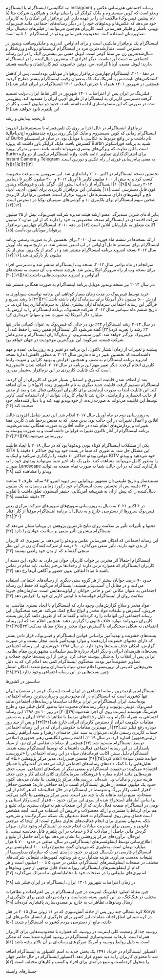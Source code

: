 اینستاگِرام یا اینستاگِرَم (به انگلیسی: Instagram) رسانه اجتماعی هم‌رسانی عکس و ویدئو است که کوین سیستروم و مایک کرایگر آن را بنیان نهادند و هم‌اکنون شرکت متا (با نام پیشین فیس‌بوک) مالکیت آن را بر عهده دارد. این نرم‌افزار این امکان را به کاربران خود می‌دهد که عکس‌ها و ویدئوهای خود را در دیگر رسانه‌های اجتماعی مانند فیس‌بوک، توییتر، تامبلر و فلیکر هم‌رسانی کنند. کاربران هم‌چنین می‌توانند از فیلترهای دیجیتال برای تصاویرشان استفاده کنند. محدودیت هم‌رسانی ویدئو در اینستاگرام ۶۰ ثانیه است.

اینستاگرام یک نرم‌افزار مالکیتی است و برای آی‌اواس، اندروید و مایکروسافت ویندوز در دسترس است. دنبال‌شده‌ترین مرد در اینستاگرام کریستیانو رونالدو ورزشکار و دنبال‌شده‌ترین زن نیز سلنا گومز است. لیونل مسی نیز بیشترین لایک را در این رسانه اجتماعی به دست آورده‌است. دیگر افرادی که بیشترین دنبال‌کننده را در اینستاگرام دارند: لیونل مسی، آریانا گرانده، س، دوئین جانسون، کیم کارداشیان و بیانسه هستند.

در دههٔ ۲۰۱۰، اینستاگرام چهارمین نرم‌افزار پرهوادار موبایلی بوده‌است. پس از کاهش کشمکش‌های بایت‌دنس با آمریکا، تیک‌تاک به‌عنوان رقیب اینستاگرام بیشتر مطرح گردید. همچنین در شهریور ۱۴۰۱ همراه با خیزش انقلابی ۱۴۰۱ اینستاگرام در ایران فیلتر شد.[۱]

فیلترینگ در ایران
پس از اعتراضات ۱۴۰۱ شهریور در اکثر نقاط ایران، دولت تصمیم گرفت دسترسی کاربران به اینستاگرام از طریق آی‌پی ایران را مسدود کند. پیش‌بینی شده در صورتی که این مسدودسازی ادامه داشته باشد، حدود دو میلیون کسب و کار در این پلتفرم نابود خواهند شد.[۲]

تاریخچه
پیدایش و رشد

نرم‌افزار اینستاگرام در حال اجرا بر روی یک تلفن‌همراه با سیستم‌عامل اندروید
اینستاگرام زمانی که کوین سیستروم و مایک کرایگر روی پروژه چندمنظوره اچ‌تی‌ام‌ال۵ که Burbn نام داشت و در واقع مربوط به عکاسی با موبایل بود، در سان فرانسیسکو گسترش یافت. مایک کرایگر باور داشت که پروژه Burbn شبیه به برنامه فوراسکوئر است با این تفاوت که ویژگی‌های بیشتری می‌تواند داشته باشد. سپس تمرکز پروژه Burbn برای اشتراک‌گذاری تصاویر ادامه یافت. واژه اینستاگرام ترکیبی از دو واژه Instant Camera و Telegram به معنی پیام‌رسانی فوری از راه عکس و دوربین است.[۳][۴][۵][۶][۷]

نخستین نسخه اینستاگرام در اکتبر ۲۰۱۰ راه‌اندازی شد. این سرویس به سرعت محبوبیت کسب کرد و به بیش از ۱۰۰ میلیون کاربر تا آوریل ۲۰۱۲ و ۳۰۰ میلیون کاربر تا دسامبر ۲۰۱۴ رسید.[۸][۹][۱۰] اینستاگرام از راه اپ استور اپل، گوگل پلی و فروشگاه ویندوز فون قابل دسترسی است.[۱۱] پشتیبانی این نرم‌افزار کاربردی برای آیفون، آی‌پد، آی‌پاد تاچ و گوشی‌های دارای سیستم‌عامل اندروید برقرار است. همچنین نرم‌افزار کاربردی شخص سوم اینستاگرام برای بلک‌بری ۱۰ و گوشی‌های سیمبیان نوکیا در دسترس است.[۱۲][۱۳]

بنابر ادعای شریل سندبرگ، عضو ارشد هیئت مدیره شرکت فیس‌بوک، بیش از ۲۵ میلیون شرکت اقتصادی در اینستاگرام صفحه مخصوص به خود را دارند که از این میان، ۲ میلیون اکانت متعلق به بازاریابان آنلاین است.[۱۴] در دهه ۲۰۱۰، اینستاگرام چهارمین نرم‌افزار پرهوادار موبایلی بوده‌است.[۱۵]

ارائه نسخه‌ها
در ششم ماه فوریه سال ۲۰۱۰ برای نخستین بار به صورت رسمی برنامه اینستاگرام برای سیستم عامل آی‌اواس در اپ استور منتشر شد. در تاریخ سوم ماه آوریل سال ۲۰۱۲ نسخه اندروید برنامه اینستاگرام منتشر شد و در کمتر از یک روز، بیش از یک میلیون بار بارگیری شد.[۱۶][۱۷]

سرانجام در ماه نوامبر سال ۲۰۱۲، نسخه وب اینستاگرام منتشر شد و دسترسی افراد برای نسخه وب از راه مرورگر امکان‌پذیر شد. هرچند نسخه وب آن نسبت به نسخه‌های آی‌اواس و اندروید محدودیت‌هایی داشت.[۱۸][۱۹][۲۰]

در سال ۲۰۱۴ نیز نسخه ویندوز موبایل برنامه اینستاگرام به صورت همگانی منتشر شد.

خرید توسط فیس‌بوک
در مدت زمان بسیار کوتاهی این برنامه توانست سودآوری به ارزش ۵۰۰ میلیون دلار آمریکا برای سرمایه‌گذاران داشته باشد.[۲۱][۲۲] با رشد سریع و فراگیر این رسانه اجتماعی سرمایه‌گذاران بیشتری تمایل به سرمایه‌گذاری پیدا کردند. در تاریخ ششم ماه سپتامبر سال ۲۰۱۲، شرکت فیسبوک، برنامه اینستاگرام را به ارزش یک میلیارد دلار آمریکا (به صورت نقد و سهام) خریداری کرد.

در سال ۲۰۱۳ رشد اینستاگرام ۲۳٪ بود در حالی که فیس‌بوک به عنوان کمپانی مادر تنها ۳٪ رشد را تجربه کرد.[۲۳] گفته می‌شود اگر اینستاگرام همین رشد را حفظ کند، از فیس‌بوک بزرگتر خواهد شد. کوین سیستروم، از بنیان‌گذاران اینستاگرام و مدیرعامل شرکت فست، می‌گوید: این بزرگ‌ترین موجودیت در جهان خواهد بود.

پیشینه و تغییرات
از زمان انتشار تاکنون، این برنامه دو تغییر و به روزرسانی عمده و مهم داشته‌است که نخستین تغییر در ماه مارس سال ۲۰۱۴ به منظور کاهش اندازهٔ نسخه اندروید برنامه اینستاگرام به نصف و همچنین افزایش و بهبود کارایی و تقویت رابط کاربری انجام گرفت. دیگر تغییر مهم این برنامه در سال ۲۰۱۷، اضافه شدن «استوری» است که یک قابلیت کاربردی در این نرم‌افزار به‌شمار می‌رود.

بعد از اضافه شدن قابلیت استوری و استقبال بسیار خوبی که کاربران از آن کردند، اینستاگرام تصمیم گرفت قابلیت جدید دیگری به نام «استوری زنده (لایو)» را به آن اضافه کند. این قابلیت ابتدا به صورت آزمایشی برای کاربران آمریکایی فعال شد و بعد از مدتی از حالت انحصاری و آزمایشی خارج شد تا تمام کاربران بتوانند از آن استفاده کنند. کاربر توسط این قابلیت می‌تواند به صورت زنده، از خود ویدیو تهیه کند و با دنبال‌کننده‌های خود صحبت کند.[۲۴]

به روزرسانی دوم در ماه آوریل سال ۲۰۱۷ انجام شد. این تغییر شامل افزودن حالت آفلاین و اعمال تغییرات در این حالت بود. بدین معنی که به محض برخط شدن کاربر، همهٔ تغییرات و پردازش‌های انجام شده در حالت آفلاین به صورت همگانی ثبت می‌شوند. برنامه اینستاگرام از آغاز تاکنون تغییرات فراوانی داشته‌است و به صورت پیوسته به روزرسانی می‌شود.[۲۵][۲۶][۲۷]

یکی از مشکلات اینستاگرام کوتاه بودن ویدئوها بود که در سال ۲۰۱۸ با ایجاد قابلیت IGTV این مشکل حل شد. به طوری که شما در پست خود ویدئوی حداکثر ۱ دقیقه یا مولتی ویدئو حداکثر ۱۰ دقیقه را بارگذاری می‌کنید و لینک به IGTV خود می‌دهید و ویدئو را به‌طور کامل می‌توانند مشاهده کنند. طی یک ماه اخیر شما می‌توانید ویدئوی خود را به صورت Landscape بارگذاری کنید که در این حالت شما به صورت تمام صفحه می‌توانید ویدئو را مشاهده کنید.[۲۸]

مستندساز و تاریخ طبیعی‌دان مشهور بریتانیایی سر دیوید اتنبرو ۹۴ ساله، ظرف ۴ ساعت و ۴۴ دقیقه پس از نخستین پست اینستاگرام خود رکورد زمانی رسیدن به یک میلیون دنبال‌کننده را که پیش از آن به هنرپیشه آمریکایی، جنیفر انیستون، تعلق داشت با تفاوت ۳۲ دقیقه شکست.[۲۹]

در ۴ اکتبر ۲۰۲۱ به دنبال به روزرسانی سوییچ‌های سرورهای شرکت مرکزی یعنی فیس‌بوک سرورها از دسترسی خارج و به دنبال آن برنامهٔ اینستاگرام موقتاً از کار افتاد.[۳۰][۳۱]

محتوا و تأثیرات
تأثیر بر سلامت روان
نتایج تازه‌ترین پژوهش در بریتانیا نشان می‌دهد که اینستاگرام بیشترین تأثیر منفی بر سلامت جوانان را دارد.[۳۲]

این رسانه اجتماعی که امکان هم‌رسانی عکس و ویدئو را می‌دهد، بر تصویری که کاربران از بدن خود دارند، تأثیر منفی می‌گذارد. ۹۰ درصد از شرکت‌کنندگان زن در این نظر سنجی گفته‌اند که از بدن خود راضی نیستند.[۳۳]

اینستاگرام احتمالاً اثر مخربی بر خواب کاربران جوان نیز دارد. به علاوه، این دسته از کاربران اینستاگرام که همواره ترس دارند از رخدادها بی‌خبر بمانند، باید مدام در تماس باشند تا مبادا اتفاقی بدون حضور و آگاهی آن‌ها رخ دهد.[۳۳]

حدود ۹۰ درصد جوانان بیشتر از هر گروه سنی دیگری از رسانه‌های اجتماعی استفاده می‌کنند و در مقابل آن آسیب‌پذیر هستند. اینستاگرام می‌گوید که حفظ این رسانه اجتماعی به عنوان مکانی امن و حامی جوانان از اولویت‌هایش است. سازمان‌های خیریهٔ سلامت روان از اینستاگرام خواسته‌اند تا ایمنی کاربران خود را افزایش دهد.[۳۳]

مواد مخدر و سلاح
گزارش‌هایی وجود دارد که اینستاگرام با ایجاد بستری مناسب، به فروش، گسترش و تبلیغات مواد مخدر و انواع سلاح کمک می‌کند. هرچند سخنگویان این رسانه اجتماعی این اتهامات را رد کرده‌اند و گفته‌اند که از طریق دکمه گزارش پست، کاربران می‌توانند موارد خلاف قانون را گزارش دهند. همچنین اعلام شد که این رسانه اجتماعی به شکلی سختگیرانه با گسترش مواد مخدر و سلاح مقابله می‌کند.[۳۴][۳۵][۳۶]

پست‌های خشونت و تهدیدآمیز
براساس قوانین اینستاگرام و فیس‌بوک، قرار دادن پستی که دارای محتوای خشونت آزاردهنده و موارد تهدیدآمیز باشد، مجاز نیست و در صورت گزارش، امکان حذف پست‌ها وجود دارد. در سال ۱۳۹۸ خورشیدی، این رسانه اجتماعی پست‌های هنرمندان ایرانی و دیگر افراد دربارهٔ قاسم سلیمانی، مشهورترین مقام نظامی ایرانی پس از انقلاب را به شکل پیوسته حذف کرد. برخی از این پست‌ها حاوی جملات و تصاویر خشونت‌آمیز بودند. سخنگوی اینستاگرام کمی بعد اعلام کرد که به دلیل تحریم‌هایی که پس از تروریستی اعلام شدن سپاه پاسداران وضع شدند، امکان انتشار چنین پست‌هایی در این رسانه اجتماعی وجود ندارد.[۳۷][۳۸]

سانسور در کشورها

اینستاگرام پربازدیدترین رسانه اجتماعی در ایران است (به رنگ قرمز در نقشه) و ایران تنها کشوری است که اینستاگرام در آن محبوب‌ترین و پربازدیدترین رسانه اجتماعی بوده‌است.
ایران
اینستاگرام در ایران برخلاف سایت‌ها و رسانه‌های اجتماعی مانند فیس‌بوک، توییتر، یوتیوب و دیگر رسانه‌های محبوب دنیا به‌طور کامل فیلتر نبود و طرح فیلترینگ هوشمند اینترنت روی آن اجرا شده‌بود.[۳۹][۴۰] در روز ۱۰ دی ۱۳۹۶ این رسانه اجتماعی به همراه تلگرام و به دلیل رخدادهای مرتبط با تظاهرات ۱۳۹۶ ایران و به دستور مقامات حکومت ایران از دسترس کاربران ایرانی خارج شد[۴۱][۴۲] و پس از چند روز دوباره رفع فیلتر شد.[۴۳] از مهم‌ترین مقامات حکومتی ایران که در این رسانه اجتماعی حساب کاربری رسمی دارند، می‌توان به سید علی خامنه‌ای (رهبر) و سید ابراهیم رئیسی (رئیس‌جمهور) اشاره کرد. در سال ۲۰۱۹، اکانت رسمی انگلیسی رهبر جمهوری اسلامی توسط اینستاگرام مسدود شد.[۴۴] همچنین از مقامات نظامی ایران نیز، از سپاه پاسداران در این رسانه اجتماعی فعالیت داشته‌اند که توسط اینستاگرام بسته شدند. اینستاگرام دلیل بستن اکانت فرماندهان سپاه در این رسانه اجتماعی را «تروریست خوانده شدن سپاه» اعلام کرد.[۴۵][۴۶] محسن فینی‌زاده، مدیر مرکز پژوهشی «بتا» که تحلیل‌هایی را با کمک داده‌های رسانه‌های اجتماعی ارائه می‌دهد در گفت‌وگو با «دنیای‌ اقتصاد» می‌گوید: درحقیقت اینستاگرام و بعضی دیگر از شبکه‌های اجتماعی، سبب حذف هزینه‌هایی مانند اجاره مغازه یا فروشگاه، سرمایه‌گذاری کلان ابتدای کار و حتی حذف هزینه سربار و مالیات و… شده‌اند. بررسی‌های مرکز پژوهشی بتا نشان می‌دهد اکنون حدود یک میلیون صفحه از طریق اینستاگرام کسب درآمد حداقلی دارند؛ همچنین حداقل ۲۰۰هزار کسب‌وکار بزرگ و متوسط در اینستاگرام در حال فعالیت‌اند که هر کدام از این صفحات، منبع درآمد ماهانه یک یا چند نفر است. مدیر مرکز پژوهشی بتا تأکید می‌کند، براساس آمارهای استخراج شده از سوی این مرکز، حدود ۵۰۰هزار کسب‌وکار استانی و بومی در اینستاگرام صفحه فعال دارند که از این صفحات هم به‌عنوان بستری برای تبلیغ و هم برای ارتباط با مشتری و ارائه محصولات و فروش آن استفاده می‌کنند. آنچه مشخص است فضای پیش روی اینستاگرام نه فقط به‌عنوان یک شبکه سرگرم‌کننده و تفریحی، بلکه به‌عنوان بستری برای انجام فعالیت‌های تجاری مطرح است؛ از آن‌جا که مرجعی قانونی و رسمی برای مدیریت مبادلات انجام شده در اینستاگرام وجود ندارد، میزان گردش مالی حاصل از مبادلات کالا و خدمات در این پلتفرم قابل محاسبه نیست. با این‌حال، برآوردهای مرکز پژوهشی بتا نشان می‌دهد تنها درآمد حاصل از تبلیغ و اطلاع‌رسانی توسط اینفلوئنسرهای اینستاگرامی در سال، مبلغی در حدود ۷۰۰ تا هزار میلیارد تومان است. به‌طوری که می‌توان گفت مجموع درآمد ۶۰۰ اینفلوئنسر برتر اینستاگرام فارسی در یک‌سال چیزی در حدود درآمدی است که سازمان صداوسیما از تبلیغات به‌دست می‌آورد. هزینه متداول درج هر ویدئوی کمپین‌های تبلیغاتی شرکت‌های مختلف در صفحات اینفلوئنسرهای اینستاگرام، مبلغی در حدود ۵ تا ۱۰۰میلیون است و هر کدام از اینفلوئنسرهای اینستاگرام، روزانه تعداد قابل‌ توجهی از چنین ویدئوها و استوری‌های تبلیغاتی را در صفحات خود با مخاطبانشان به اشتراک می‌گذارند.[۴۷]

در زمان اعتراضات شهریور ۱۴۰۱ ایران، اینستاگرام در ایران فیلتر شد.[۴۸]

چین
مقالهٔ اصلی: فیلترینگ اینترنت در چین
اینستاگرام در پی اعتراضات و تظاهرات مختلف در هنگ‌کنگ، در این کشور بسته شده‌است و دولت‌مردان چینی برای جلوگیری از ارسال ویدئوهای تظاهرات به خارج بر مسدودسازی پافشاری کرده‌اند.[۴۹]

کره شمالی
چند روز پس از حادثه آتش‌سوزی که در ۱۱ ژوئن سال ۲۰۱۵ در هتل Koryo در کره شمالی اتفاق افتاد، مقامات این کشور برای جلوگیری از انتشار عکس‌های این حادثه، مانع از دسترسی مردم کشور به اینستاگرام شدند.[۵۰]

روسیه
جدا از وضعیت کلی اینترنت در روسیه، که همواره با محدودیت‌هایی برای کاربران همراه است، بارها به مسدودسازی اینستاگرام در روسیه اشاره شده‌است که ممکن است به دلیل روابط روسیه و آمریکا تمرکزهای رسانه‌ای بر آن بالاتر رفته باشد.[۵۱]

اکسپلور اینستاگرام
در خرداد ۱۳۹۱ یک بخش جدید به اسم اکسپلور به اینستاگرام اضافه شد تا محتوای کاربران را به دید عموم قرار دهد. اکسپلور اینستاگرام در حال حاضر جهان را متحول کرده‌است و منبع درآمدی برای افراد و کسب و کارهای مختلف است.[۵۲]

جستارهای وابسته
